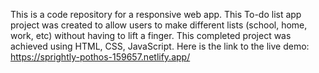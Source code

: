 This is a code repository for a responsive web app. This To-do list app project was created to allow users to make different lists (school, home, work, etc) without having to lift a finger. This completed project was achieved using HTML, CSS, JavaScript.
Here is the link to the live demo: https://sprightly-pothos-159657.netlify.app/
